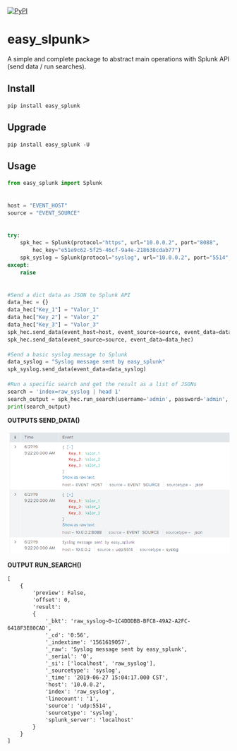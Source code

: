 [![PyPI](https://img.shields.io/pypi/v/easy_splunk.svg)](https://pypi.python.org/pypi/easy_splunk)

easy_slpunk>
============

A simple and complete package to abstract main operations with Splunk API (send data / run searches).


Install
-------

```
pip install easy_splunk
```


Upgrade
---------

```
pip install easy_splunk -U
```


Usage
----------

```python
from easy_splunk import Splunk


host = "EVENT_HOST"
source = "EVENT_SOURCE"


try:
    spk_hec = Splunk(protocol="https", url="10.0.0.2", port="8088", 
        hec_key="e51e9c62-5f25-46cf-9a4e-218638cdab77")
    spk_syslog = Splunk(protocol="syslog", url="10.0.0.2", port="5514", timeout=60)
except:
    raise


#Send a dict data as JSON to Splunk API
data_hec = {}
data_hec["Key_1"] = "Valor_1"
data_hec["Key_2"] = "Valor_2"
data_hec["Key_3"] = "Valor_3"
spk_hec.send_data(event_host=host, event_source=source, event_data=data_hec)
spk_hec.send_data(event_source=source, event_data=data_hec)

#Send a basic syslog message to Splunk
data_syslog = "Syslog message sent by easy_splunk"
spk_syslog.send_data(event_data=data_syslog)

#Run a specific search and get the result as a list of JSONs
search = 'index=raw_syslog | head 1'
search_output = spk_hec.run_search(username='admin', password='admin', search=search)
print(search_output)
```


**OUTPUTS SEND_DATA()**

![Splunk Search](/img/splunk.png)


**OUTPUT RUN_SEARCH()**

```
[
    {
        'preview': False, 
        'offset': 0, 
        'result': 
        {
            '_bkt': 'raw_syslog~0~1C4DDDBB-BFC8-49A2-A2FC-6418F3E80CAD', 
            '_cd': '0:56', 
            '_indextime': '1561619057', 
            '_raw': 'Syslog message sent by easy_splunk', 
            '_serial': '0', 
            '_si': ['localhost', 'raw_syslog'], 
            '_sourcetype': 'syslog', 
            '_time': '2019-06-27 15:04:17.000 CST', 
            'host': '10.0.0.2', 
            'index': 'raw_syslog', 
            'linecount': '1', 
            'source': 'udp:5514', 
            'sourcetype': 'syslog', 
            'splunk_server': 'localhost'
        }
    }
]
```
